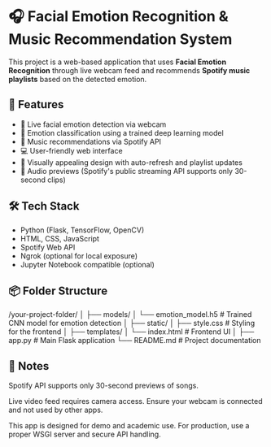 # 🎧 Facial Emotion Recognition & Music Recommendation System

This project is a web-based application that uses **Facial Emotion Recognition** through live webcam feed and recommends **Spotify music playlists** based on the detected emotion.

## 🚀 Features

- 🎥 Live facial emotion detection via webcam
- 🎯 Emotion classification using a trained deep learning model
- 🎵 Music recommendations via Spotify API
- 💻 User-friendly web interface
- 🎨 Visually appealing design with auto-refresh and playlist updates
- 🎼 Audio previews (Spotify's public streaming API supports only 30-second clips)

## 🛠️ Tech Stack

- Python (Flask, TensorFlow, OpenCV)
- HTML, CSS, JavaScript
- Spotify Web API
- Ngrok (optional for local exposure)
- Jupyter Notebook compatible (optional)

## 📦 Folder Structure

/your-project-folder/
│
├── models/
│ └── emotion_model.h5 # Trained CNN model for emotion detection
│
├── static/
│ ├── style.css # Styling for the frontend
│
├── templates/
│ └── index.html # Frontend UI
│
├── app.py # Main Flask application
└── README.md # Project documentation

## 📌 Notes
Spotify API supports only 30-second previews of songs.

Live video feed requires camera access. Ensure your webcam is connected and not used by other apps.

This app is designed for demo and academic use. For production, use a proper WSGI server and secure API handling.
